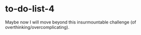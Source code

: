 # to-do-list-4
Maybe now I will move beyond this insurmountable challenge (of overthinking/overcomplicating).

